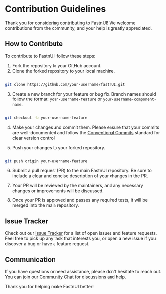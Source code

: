 # Contribution Guidelines

Thank you for considering contributing to FastnUI! We welcome contributions from the community, and your help is greatly appreciated.

## How to Contribute

To contribute to FastnUI, follow these steps:

1. Fork the repository to your GitHub account.
2. Clone the forked repository to your local machine.

```bash

git clone https://github.com/your-username/fastnUI.git

```

3. Create a new branch for your feature or bug fix. Branch names should follow the format: `your-username-feature` or `your-username-component-name`.

```bash

git checkout -b your-username-feature

```

4. Make your changes and commit them. Please ensure that your commits are well-documented and follow the [Conventional Commits](https://www.conventionalcommits.org/) standard for clear version control.

5. Push your changes to your forked repository.

```bash

git push origin your-username-feature

```

6. Submit a pull request (PR) to the main FastnUI repository. Be sure to include a clear and concise description of your changes in the PR.

7. Your PR will be reviewed by the maintainers, and any necessary changes or improvements will be discussed.

8. Once your PR is approved and passes any required tests, it will be merged into the main repository.

## Issue Tracker

Check out our [Issue Tracker](https://github.com/Trizwit/FastnUI/issues) for a list of open issues and feature requests. Feel free to pick up any task that interests you, or open a new issue if you discover a bug or have a feature request.

## Communication

If you have questions or need assistance, please don't hesitate to reach out. You can join our [Community Chat](https://example-chat-link) for discussions and help.


Thank you for helping make FastnUI better!
